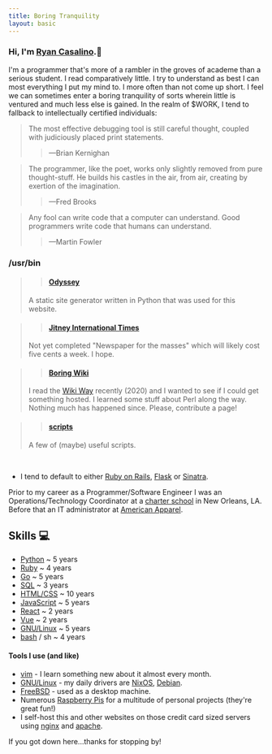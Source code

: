 ```yaml
---
title: Boring Tranquility
layout: basic
---
```


### Hi, I'm <a href="mailto:ryan@boringtranquility.io" rel="me">Ryan Casalino</a>.<span>&#128406;</span> 
I'm a programmer that's more of a rambler in the groves of academe than a serious student. I read comparatively little. I try to understand as best I can most everything I put my mind to. I more often than not come up short. I feel we can sometimes enter a boring tranquility of sorts wherein little is ventured and much less else is gained. In the realm of $WORK, I tend to fallback to intellectually certified individuals:

> The most effective debugging tool is still careful thought, coupled with judiciously placed print statements. 
>> <span>&mdash;</span>Brian Kernighan

> The programmer, like the poet, works only slightly removed from pure thought-stuff. He builds his castles in the air, from air, creating by exertion of the imagination.
>> <span>&mdash;</span>Fred Brooks

> Any fool can write code that a computer can understand. Good programmers write code that humans can understand.
>> <span>&mdash;</span>Martin Fowler

### /usr/bin
>> #### [Odyssey](https://git.sr.ht/~rjpcasalino/odyssey)
>
> A static site generator written in Python that was used for this website. 

>> #### [Jitney International Times](https://www.jitney.cab/)
>
> Not yet completed "Newspaper for the masses" which will likely cost five cents a week. I hope. 

>> #### [Boring Wiki](https://wiki.boringtranquility.io)
> 
> I read the [Wiki Way](http://wiki.org/wiki.cgi?WikiWay) recently (2020) and I wanted to see if I could get something hosted. I learned some stuff about Perl along the way. Nothing much has happened since. Please, contribute a page! 

>> #### [scripts](https://github.com/rjpcasalino/Shangri-La/tree/master/bash/bin)
>
> A few of (maybe) useful scripts.
<br>

- I tend to default to either [Ruby on Rails](https://rubyonrails.org/), [Flask](https://flask.palletsprojects.com/en/1.1.x/) or [Sinatra](http://sinatrarb.com/).

Prior to my career as a Programmer/Software Engineer I was an Operations/Technology Coordinator at a [charter school](https://crescentcityschools.org/en/home/) in New Orleans, LA. Before that an IT administrator at [American Apparel](https://en.wikipedia.org/wiki/American_Apparel).

## Skills <span>&#128187;</span>
* [Python](https://www.python.org/) ~ 5 years
* [Ruby](https://www.ruby-lang.org/en/) ~ 4 years
* [Go](https://golang.org/) ~ 5 years
* [SQL](https://en.wikipedia.org/wiki/SQL) ~ 3 years
* [HTML/CSS](https://developer.mozilla.org/en-US/) ~ 10 years
* [JavaScript](https://www.ecma-international.org/) ~ 5 years
* [React](https://reactjs.org/) ~ 2 years
* [Vue](https://vuejs.org/) ~ 2 years
* [GNU/Linux](https://www.gnu.org/) ~ 5 years
* [bash](https://www.gnu.org/software/bash/) / sh ~ 4 years

#### Tools I use (and like)

- [vim](https://www.vim.org/) - I learn something new about it almost every month.
- [GNU/Linux](https://www.gnu.org/) - my daily drivers are [NixOS](https://nixos.org/), [Debian](https://www.debian.org/).
- [FreeBSD](https://www.freebsd.org/) - used as a desktop machine.
- Numerous [Raspberry Pis](https://www.raspberrypi.org/) for a multitude of personal projects (they're great fun!)
- I self-host this and other websites on those credit card sized servers using [nginx](https://nginx.org/) and [apache](https://www.apache.org/).

If you got down here...thanks for stopping by!
